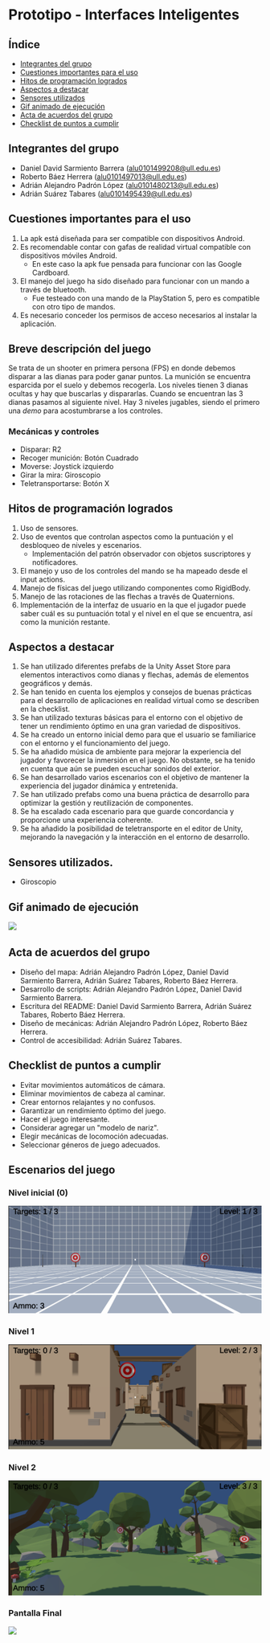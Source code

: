 # Prototipo - Interfaces Inteligentes
## Índice

- [Integrantes del grupo](#integrantes-del-grupo)
- [Cuestiones importantes para el uso](#cuestiones-importantes-para-el-uso)
- [Hitos de programación logrados](#hitos-de-programación-logrados)
- [Aspectos a destacar](#aspectos-a-destacar)
- [Sensores utilizados](#sensores-utilizados)
- [Gif animado de ejecución](#gif-animado-de-ejecución)
- [Acta de acuerdos del grupo](#acta-de-acuerdos-del-grupo)
- [Checklist de puntos a cumplir](#checklist-de-puntos-a-cumplir)

## Integrantes del grupo

- Daniel David Sarmiento Barrera (alu0101499208@ull.edu.es)
- Roberto Báez Herrera (alu0101497013@ull.edu.es)
- Adrián Alejandro Padrón López (alu0101480213@ull.edu.es)
- Adrián Suárez Tabares (alu0101495439@ull.edu.es)

## Cuestiones importantes para el uso

1. La apk está diseñada para ser compatible con dispositivos Android.
2. Es recomendable contar con gafas de realidad virtual compatible con dispositivos móviles Android. 
    - En este caso la apk fue pensada para funcionar con las Google Cardboard.
3. El manejo del juego ha sido diseñado para funcionar con un mando a través de bluetooth. 
    - Fue testeado con una mando de la PlayStation 5, pero es compatible con otro tipo de mandos.
4. Es necesario conceder los permisos de acceso necesarios al instalar la aplicación.

## Breve descripción del juego
Se trata de un shooter en primera persona (FPS) en donde debemos disparar a las dianas para poder ganar puntos. La munición se encuentra esparcida por el suelo y debemos recogerla. Los niveles tienen 3 dianas ocultas y hay que buscarlas y dispararlas. Cuando se encuentran las 3 dianas pasamos al siguiente nivel. Hay 3 niveles jugables, siendo el primero una _demo_ para acostumbrarse a los controles.




### Mecánicas y controles

- Disparar: R2
- Recoger munición: Botón Cuadrado
- Moverse: Joystick izquierdo
- Girar la mira: Giroscopio
- Teletransportarse: Botón X

## Hitos de programación logrados

1.    Uso de sensores.
2. Uso de eventos que controlan aspectos como la puntuación y el desbloqueo de niveles y escenarios.
    - Implementación del patrón observador con objetos suscriptores y notificadores.
3. El manejo y uso de los controles del mando se ha mapeado desde el input actions.
4. Manejo de físicas del juego utilizando componentes como RigidBody.
5. Manejo de las rotaciones de las flechas a través de Quaternions.
6. Implementación de la interfaz de usuario en la que el jugador puede saber cuál es su puntuación total y el nivel en el que se encuentra, así como la munición restante. 


## Aspectos a destacar

1. Se han utilizado diferentes prefabs de la Unity Asset Store para elementos interactivos como dianas y flechas, además de elementos geográficos y demás.
2. Se han tenido en cuenta los ejemplos y consejos de buenas prácticas para el desarrollo de aplicaciones en realidad virtual como se describen en la checklist.
3. Se han utilizado texturas básicas para el entorno con el objetivo de tener un rendimiento óptimo en una gran variedad de dispositivos.
4. Se ha creado un entorno inicial demo para que el usuario se familiarice con el entorno y el funcionamiento del juego.
5. Se ha añadido música de ambiente para mejorar la experiencia del jugador y favorecer la inmersión en el juego. No obstante, se ha tenido en cuenta que aún se pueden escuchar sonidos del exterior.
6. Se han desarrollado varios escenarios con el objetivo de mantener la experiencia del jugador dinámica y entretenida.
7. Se han utilizado prefabs como una buena práctica de desarrollo para optimizar la gestión y reutilización de componentes.
8. Se ha escalado cada escenario para que guarde concordancia y proporcione una experiencia coherente.
9. Se ha añadido la posibilidad de teletransporte en el editor de Unity, mejorando la navegación y la interacción en el entorno de desarrollo.

## Sensores utilizados.

 - Giroscopio

## Gif animado de ejecución

![](demo.gif)

## Acta de acuerdos del grupo

- Diseño del mapa: Adrián Alejandro Padrón López, Daniel David Sarmiento Barrera, Adrián Suárez Tabares, Roberto Báez Herrera.
- Desarrollo de scripts: Adrián Alejandro Padrón López, Daniel David Sarmiento Barrera.
- Escritura del README: Daniel David Sarmiento Barrera, Adrián Suárez Tabares, Roberto Báez Herrera.
- Diseño de mecánicas: Adrián Alejandro Padrón López, Roberto Báez Herrera.
- Control de accesibilidad: Adrián Suárez Tabares.

## Checklist de puntos a cumplir
- Evitar movimientos automáticos de cámara.
- Eliminar movimientos de cabeza al caminar.
- Crear entornos relajantes y no confusos.
- Garantizar un rendimiento óptimo del juego.
- Hacer el juego interesante.
- Considerar agregar un "modelo de nariz".
- Elegir mecánicas de locomoción adecuadas.
- Seleccionar géneros de juego adecuados.

## Escenarios del juego

### Nivel inicial (0)

![](Images/Level0.png)

### Nivel 1

![](Images/Level1.png)

### Nivel 2

![](Images/Level2.png)

### Pantalla Final

![](Images/Congrats.png)
